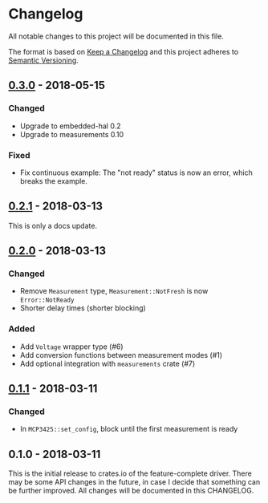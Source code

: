 # Changelog

All notable changes to this project will be documented in this file.

The format is based on [Keep a Changelog](http://keepachangelog.com/en/1.0.0/)
and this project adheres to [Semantic Versioning](http://semver.org/spec/v2.0.0.html).


## [0.3.0] - 2018-05-15

### Changed

- Upgrade to embedded-hal 0.2
- Upgrade to measurements 0.10

### Fixed

- Fix continuous example: The "not ready" status is now an error,
  which breaks the example.


## [0.2.1] - 2018-03-13

This is only a docs update.


## [0.2.0] - 2018-03-13

### Changed

- Remove `Measurement` type, `Measurement::NotFresh` is now `Error::NotReady`
- Shorter delay times (shorter blocking)

### Added

- Add `Voltage` wrapper type (#6)
- Add conversion functions between measurement modes (#1)
- Add optional integration with `measurements` crate (#7)


## [0.1.1] - 2018-03-11

### Changed

- In `MCP3425::set_config`, block until the first measurement is ready


## 0.1.0 - 2018-03-11

This is the initial release to crates.io of the feature-complete driver. There
may be some API changes in the future, in case I decide that something can be
further improved. All changes will be documented in this CHANGELOG.


[0.3.0]: https://github.com/dbrgn/mcp3425-rs/compare/v0.2.1...v0.3.0
[0.2.1]: https://github.com/dbrgn/mcp3425-rs/compare/v0.2.0...v0.2.1
[0.2.0]: https://github.com/dbrgn/mcp3425-rs/compare/v0.1.1...v0.2.0
[0.1.1]: https://github.com/dbrgn/mcp3425-rs/compare/v0.1.0...v0.1.1
